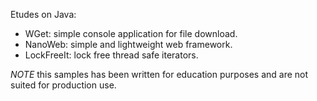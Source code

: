 Etudes on Java:

- WGet: simple console application for file download.
- NanoWeb: simple and lightweight web framework.
- LockFreeIt: lock free thread safe iterators.

*NOTE* this samples has been written for education purposes
and are not suited for production use.
